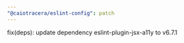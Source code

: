 ```yaml
---
"@caiotracera/eslint-config": patch
---
```


fix(deps): update dependency eslint-plugin-jsx-a11y to v6.7.1

